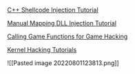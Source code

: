 
[C++ Shellcode Injection Tutorial](https://www.youtube.com/watch?v=FmCDVwA5kYQ&list=PLt9cUwGw6CYF0RprRaBrC7De8_gt2Skov)

[Manual Mapping DLL Injection Tutorial](https://www.youtube.com/watch?v=qzZTXcBu3cE&list=PLt9cUwGw6CYEX6mVdDAly7oZOgpsZOycp)

[Calling Game Functions for Game Hacking](https://www.youtube.com/playlist?list=PLt9cUwGw6CYEWd18fxvXIEdIJLZaFLzAa)

[Kernel Hacking Tutorials](https://www.youtube.com/playlist?list=PLt9cUwGw6CYHWuMtGHSgdLUaTo7aa2lEr)

![[Pasted image 20220801123813.png]]

